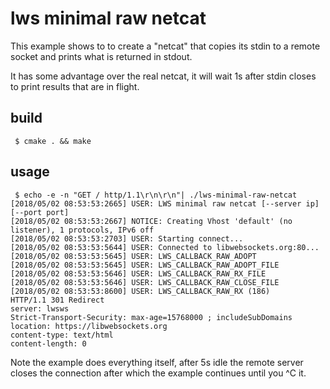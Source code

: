 # lws minimal raw netcat

This example shows to to create a "netcat" that copies its stdin to
a remote socket and prints what is returned in stdout.

It has some advantage over the real netcat, it will wait 1s after stdin closes
to print results that are in flight.

## build

```
 $ cmake . && make
```

## usage

```
 $ echo -e -n "GET / http/1.1\r\n\r\n"| ./lws-minimal-raw-netcat
[2018/05/02 08:53:53:2665] USER: LWS minimal raw netcat [--server ip] [--port port]
[2018/05/02 08:53:53:2667] NOTICE: Creating Vhost 'default' (no listener), 1 protocols, IPv6 off
[2018/05/02 08:53:53:2703] USER: Starting connect...
[2018/05/02 08:53:53:5644] USER: Connected to libwebsockets.org:80...
[2018/05/02 08:53:53:5645] USER: LWS_CALLBACK_RAW_ADOPT
[2018/05/02 08:53:53:5645] USER: LWS_CALLBACK_RAW_ADOPT_FILE
[2018/05/02 08:53:53:5646] USER: LWS_CALLBACK_RAW_RX_FILE
[2018/05/02 08:53:53:5646] USER: LWS_CALLBACK_RAW_CLOSE_FILE
[2018/05/02 08:53:53:8600] USER: LWS_CALLBACK_RAW_RX (186)
HTTP/1.1 301 Redirect
server: lwsws
Strict-Transport-Security: max-age=15768000 ; includeSubDomains
location: https://libwebsockets.org
content-type: text/html
content-length: 0

```

Note the example does everything itself, after 5s idle the remote server closes the connection
after which the example continues until you ^C it.
